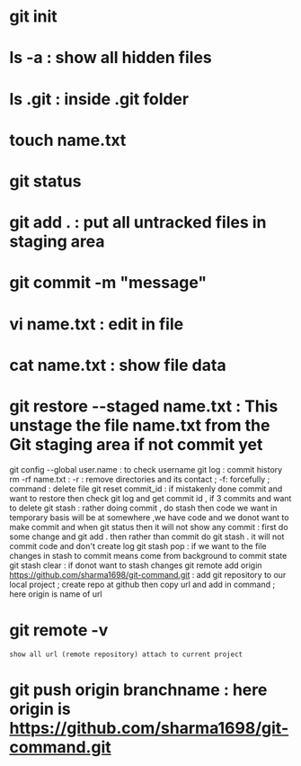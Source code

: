# git init
# ls -a                                      : show all hidden files
# ls .git                                    : inside .git folder
# touch name.txt
# git status
# git add .                                   : put all untracked files in staging area
# git commit -m "message"
# vi name.txt                                 : edit in file
# cat name.txt                                : show file data
# git restore --staged name.txt               : This unstage the file name.txt from the Git staging area if not commit yet
git config --global user.name               : to check username
git log                                     : commit history
rm -rf name.txt                             : -r : remove directories and its contact ; -f: forcefully  ; command : delete file
git reset commit_id                         : if mistakenly done commit and want to restore then check git log and get commit id , if 3 commits and want to delete
git stash                                   : rather doing commit , do stash then code we want in temporary basis will be at somewhere ,we have code and we donot want to make commit and when git status then it will not show any commit
                                            : first do some change and git add . then rather than commit do git stash . it will not commit code and don't create log
git stash pop                               : if we want to the file changes in stash to commit means come from background to commit state
git stash clear                             : if donot want to stash changes
git remote add origin https://github.com/sharma1698/git-command.git                           : add git repository to our local project  ; create repo at github then copy url and add in command ; here origin is name of url
# git remote -v
    show all url (remote repository) attach to current project
# git push origin branchname : here origin is https://github.com/sharma1698/git-command.git

